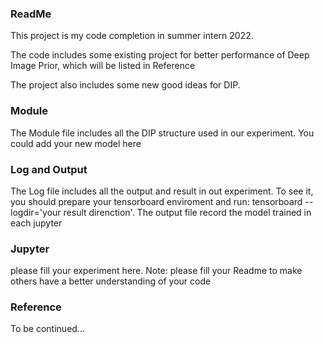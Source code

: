 ### ReadMe

This project is my code completion in summer intern 2022.

The code includes some existing project for better performance of Deep Image Prior, which will be listed in Reference

The project also includes some new good ideas for DIP.

### Module

The Module file includes all the DIP structure used in our experiment. You could add your new model here

### Log and Output

The Log file includes all the output and result in out experiment. To see it, you should prepare your tensorboard enviroment and run: tensorboard --logdir='your result direnction'. The output file record the model trained in each jupyter

### Jupyter

please fill your experiment here. Note: please fill your Readme to make others have a better understanding of your code

### Reference

To be continued...
